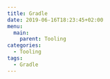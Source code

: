 ```yaml
---
title: Gradle
date: 2019-06-16T18:23:45+02:00
menu:
  main:
    parent: Tooling
categories:
  - Tooling
tags:
  - Gradle
---
```

